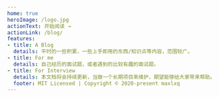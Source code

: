 ```yaml
---
home: true
heroImage: /logo.jpg
actionText: 开始阅读 →
actionLink: /blog/
features:
- title: A Blog
  details: 平时的一些积累，一些上手即用的东西/知识点等内容，范围较广。
- title: For me
  details: 自己经历的面试题，或者遇到的比较有趣的面试题。
- title: For Interview
  details: 本文档将会持续更新，当做一个长期项目来维护，期望能够给大家带来帮助。
  footer: MIT Licensed | Copyright © 2020-present maxlxq
---
```

